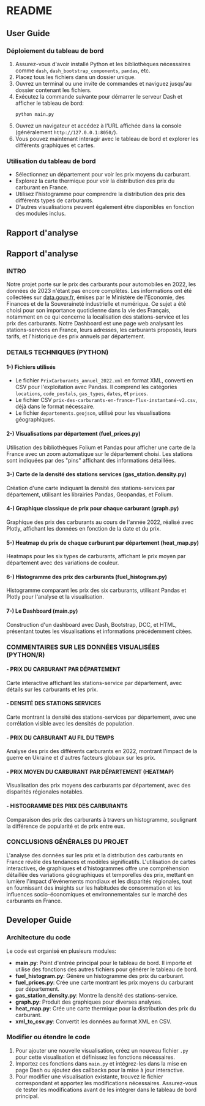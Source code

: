 
# README

## User Guide

### Déploiement du tableau de bord

1. Assurez-vous d'avoir installé Python et les bibliothèques nécessaires comme `dash`, `dash_bootstrap_components`, `pandas`, etc.
2. Placez tous les fichiers dans un dossier unique.
3. Ouvrez un terminal ou une invite de commandes et naviguez jusqu'au dossier contenant les fichiers.
4. Exécutez la commande suivante pour démarrer le serveur Dash et afficher le tableau de bord:
   ```
   python main.py
   ```
5. Ouvrez un navigateur et accédez à l'URL affichée dans la console (généralement `http://127.0.0.1:8050/`).
6. Vous pouvez maintenant interagir avec le tableau de bord et explorer les différents graphiques et cartes.

### Utilisation du tableau de bord

- Sélectionnez un département pour voir les prix moyens du carburant.
- Explorez la carte thermique pour voir la distribution des prix du carburant en France.
- Utilisez l'histogramme pour comprendre la distribution des prix des différents types de carburants.
- D'autres visualisations peuvent également être disponibles en fonction des modules inclus.

## Rapport d'analyse
## Rapport d'analyse

### INTRO
Notre projet porte sur le prix des carburants pour automobiles en 2022, les données de 2023 n'étant pas encore complètes. Les informations ont été collectées sur [data.gouv.fr](https://data.gouv.fr), émises par le Ministère de l'Economie, des Finances et de la Souveraineté industrielle et numérique. Ce sujet a été choisi pour son importance quotidienne dans la vie des Français, notamment en ce qui concerne la localisation des stations-service et les prix des carburants. Notre Dashboard est une page web analysant les stations-services en France, leurs adresses, les carburants proposés, leurs tarifs, et l'historique des prix annuels par département.

### DETAILS TECHNIQUES (PYTHON)
#### 1-) Fichiers utilisés
- Le fichier `PrixCarburants_annuel_2022.xml` en format XML, converti en CSV pour l'exploitation avec Pandas. Il comprend les catégories `locations`, `code_postals`, `gas_types`, `dates`, et `prices`.
- Le fichier CSV `prix-des-carburants-en-france-flux-instantané-v2.csv`, déjà dans le format nécessaire.
- Le fichier `departements.geojson`, utilisé pour les visualisations géographiques.

#### 2-) Visualisations par département (fuel_prices.py)
Utilisation des bibliothèques Folium et Pandas pour afficher une carte de la France avec un zoom automatique sur le département choisi. Les stations sont indiquées par des "pins" affichant des informations détaillées.

#### 3-) Carte de la densité des stations services (gas_station.density.py)
Création d'une carte indiquant la densité des stations-services par département, utilisant les librairies Pandas, Geopandas, et Folium.

#### 4-) Graphique classique de prix pour chaque carburant (graph.py)
Graphique des prix des carburants au cours de l'année 2022, réalisé avec Plotly, affichant les données en fonction de la date et du prix.

#### 5-) Heatmap du prix de chaque carburant par département (heat_map.py)
Heatmaps pour les six types de carburants, affichant le prix moyen par département avec des variations de couleur.

#### 6-) Histogramme des prix des carburants (fuel_histogram.py)
Histogramme comparant les prix des six carburants, utilisant Pandas et Plotly pour l'analyse et la visualisation.

#### 7-) Le Dashboard (main.py)
Construction d'un dashboard avec Dash, Bootstrap, DCC, et HTML, présentant toutes les visualisations et informations précédemment citées.

### COMMENTAIRES SUR LES DONNÉES VISUALISÉES (PYTHON/R)

#### - PRIX DU CARBURANT PAR DÉPARTEMENT
Carte interactive affichant les stations-service par département, avec détails sur les carburants et les prix.

#### - DENSITÉ DES STATIONS SERVICES
Carte montrant la densité des stations-services par département, avec une corrélation visible avec les densités de population.

#### - PRIX DU CARBURANT AU FIL DU TEMPS
Analyse des prix des différents carburants en 2022, montrant l'impact de la guerre en Ukraine et d'autres facteurs globaux sur les prix.

#### - PRIX MOYEN DU CARBURANT PAR DÉPARTEMENT (HEATMAP)
Visualisation des prix moyens des carburants par département, avec des disparités régionales notables.

#### - HISTOGRAMME DES PRIX DES CARBURANTS
Comparaison des prix des carburants à travers un histogramme, soulignant la différence de popularité et de prix entre eux.

### CONCLUSIONS GÉNÉRALES DU PROJET
L'analyse des données sur les prix et la distribution des carburants en France révèle des tendances et modèles significatifs. L'utilisation de cartes interactives, de graphiques et d'histogrammes offre une compréhension détaillée des variations géographiques et temporelles des prix, mettant en lumière l'impact d'événements mondiaux et les disparités régionales, tout en fournissant des insights sur les habitudes de consommation et les influences socio-économiques et environnementales sur le marché des carburants en France.


## Developer Guide

### Architecture du code

Le code est organisé en plusieurs modules:

- **main.py**: Point d'entrée principal pour le tableau de bord. Il importe et utilise des fonctions des autres fichiers pour générer le tableau de bord.
- **fuel_histogram.py**: Génère un histogramme des prix du carburant.
- **fuel_prices.py**: Crée une carte montrant les prix moyens du carburant par département.
- **gas_station_density.py**: Montre la densité des stations-service.
- **graph.py**: Produit des graphiques pour diverses analyses.
- **heat_map.py**: Crée une carte thermique pour la distribution des prix du carburant.
- **xml_to_csv.py**: Convertit les données au format XML en CSV.

### Modifier ou étendre le code

1. Pour ajouter une nouvelle visualisation, créez un nouveau fichier `.py` pour cette visualisation et définissez les fonctions nécessaires.
2. Importez ces fonctions dans `main.py` et intégrez-les dans la mise en page Dash ou ajoutez des callbacks pour la mise à jour interactive.
3. Pour modifier une visualisation existante, trouvez le fichier correspondant et apportez les modifications nécessaires. Assurez-vous de tester les modifications avant de les intégrer dans le tableau de bord principal.
